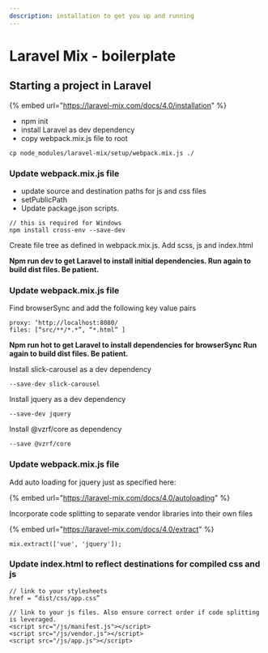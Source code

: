 ```yaml
---
description: installation to get you up and running
---
```


# Laravel Mix - boilerplate

## **Starting a project in Laravel**

{% embed url="https://laravel-mix.com/docs/4.0/installation" %}

* npm init
* install Laravel as dev dependency
* copy webpack.mix.js file to root

```text
cp node_modules/laravel-mix/setup/webpack.mix.js ./
```

### **Update webpack.mix.js file**

* update source and destination paths for js and css files
* setPublicPath
* Update package.json scripts.

```text
// this is required for Windows
npm install cross-env --save-dev
```

Create file tree as defined in webpack.mix.js. Add scss, js and index.html

**Npm run dev to get Laravel to install initial dependencies. Run again to build dist files. Be patient.**

### **Update webpack.mix.js file**

Find browserSync and add the following key value pairs

```text
proxy: ‘http://localhost:8080/
files: [“src/**/*.*”, “*.html” ]
```

**Npm run hot to get Laravel to install dependencies for browserSync Run again to build dist files. Be patient.**

Install slick-carousel as a dev dependency

```text
--save-dev slick-carousel
```

Install jquery as a dev dependency

```text
--save-dev jquery
```

Install @vzrf/core as dependency

```text
--save @vzrf/core
```

### **Update webpack.mix.js file**

Add auto loading for jquery just as specified here:

{% embed url="https://laravel-mix.com/docs/4.0/autoloading" %}

Incorporate code splitting to separate vendor libraries into their own files

{% embed url="https://laravel-mix.com/docs/4.0/extract" %}

```text
mix.extract(['vue', 'jquery']);
```

### **Update index.html to reflect destinations for compiled css and js**

```text
// link to your stylesheets
href = “dist/css/app.css”
 
// link to your js files. Also ensure correct order if code splitting is leveraged.
<script src="/js/manifest.js"></script>
<script src="/js/vendor.js"></script>
<script src="/js/app.js"></script>
```

